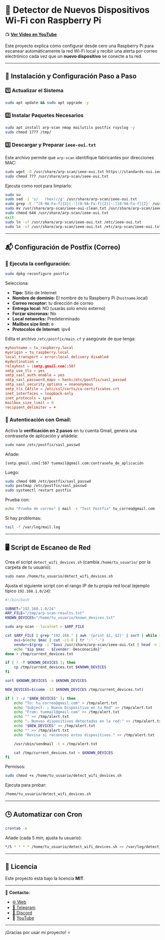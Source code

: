 # 📡 Detector de Nuevos Dispositivos Wi-Fi con Raspberry Pi

📺 **[Ver Video en YouTube](https://youtu.be/IvHE9_NFi6M)**

Este proyecto explica cómo configurar desde cero una Raspberry Pi para escanear automáticamente la red Wi-Fi local y recibir una alerta por correo electrónico cada vez que un **nuevo dispositivo** se conecte a tu red.

---

## 🚀 Instalación y Configuración Paso a Paso

### 1️⃣ Actualizar el Sistema

```bash
sudo apt update && sudo apt upgrade -y
```

### 2️⃣ Instalar Paquetes Necesarios

```bash
sudo apt install arp-scan nmap mailutils postfix rsyslog -y
sudo chmod 1777 /tmp/
```

### 3️⃣ Descargar y Preparar `ieee-oui.txt`
Este archivo permite que `arp-scan` identifique fabricantes por direcciones MAC:

```bash
sudo wget -O /usr/share/arp-scan/ieee-oui.txt https://standards-oui.ieee.org/oui/oui.txt
sudo chmod 777 /usr/share/arp-scan/ieee-oui.txt
```

Ejecuta como root para limpiarlo:

```bash
sudo su
sudo sed -i 's/   (hex)//g' /usr/share/arp-scan/ieee-oui.txt
sudo grep -E '^[0-9A-Fa-f]{2}[-:][0-9A-Fa-f]{2}[-:][0-9A-Fa-f]{2}' /usr/share/arp-scan/ieee-oui.txt > /usr/share/arp-scan/ieee-oui-clean.txt
sudo mv /usr/share/arp-scan/ieee-oui-clean.txt /usr/share/arp-scan/ieee-oui.txt
sudo chmod 644 /usr/share/arp-scan/ieee-oui.txt
exit
sudo ln -sf /usr/share/arp-scan/ieee-oui.txt /etc/ieee-oui.txt
sudo ln -sf /usr/share/arp-scan/ieee-oui.txt /etc/arp-scan/ieee-oui.txt
```

---

## 📬 Configuración de Postfix (Correo)

### 🔹 Ejecuta la configuración:

```bash
sudo dpkg-reconfigure postfix
```

Selecciona:
- **Tipo:** Sitio de Internet
- **Nombre de dominio:** El nombre de tu Raspberry Pi (`hostname`.local)
- **Correo receptor:** tu dirección de correo
- **Entrega local:** NO (usarás solo envío externo)
- **Forzar síncronas:** No
- **Local networks:** Predeterminado
- **Mailbox size limit:** `0`
- **Protocolos de Internet:** ipv4

Edita el archivo `/etc/postfix/main.cf` y asegúrate de que tenga:

```conf
myhostname = tu_raspberry.local
myorigin = tu_raspberry.local
local_transport = error:local delivery disabled
mydestination =
relayhost = [smtp.gmail.com]:587
smtp_use_tls = yes
smtp_sasl_auth_enable = yes
smtp_sasl_password_maps = hash:/etc/postfix/sasl_passwd
smtp_sasl_security_options = noanonymous
smtp_tls_CAfile = /etc/ssl/certs/ca-certificates.crt
inet_interfaces = loopback-only
inet_protocols = ipv4
mailbox_size_limit = 0
recipient_delimiter = +
```

### 🔹 Autenticación con Gmail:
Activa la **verificación en 2 pasos** en tu cuenta Gmail, genera una contraseña de aplicación y añádela:

```bash
sudo nano /etc/postfix/sasl_passwd
```

Añade:

```
[smtp.gmail.com]:587 tuemail@gmail.com:contraseña_de_aplicación
```

Luego:

```bash
sudo chmod 600 /etc/postfix/sasl_passwd
sudo postmap /etc/postfix/sasl_passwd
sudo systemctl restart postfix
```

Prueba con:
```bash
echo "Prueba de correo" | mail -s "Test Postfix" tu_correo@gmail.com
```

Si hay problemas:
```bash
tail -f /var/log/mail.log
```

---

## 🖥️ Script de Escaneo de Red

Crea el script `detect_wifi_devices.sh` (cambia `/home/tu_usuario/` por la carpeta de tu usuario):

```bash
sudo nano /home/tu_usuario/detect_wifi_devices.sh
```

Ajusta el siguiente script con el rango IP de tu propia red local (ejemplo típico `192.168.1.0/24`):

```bash
#!/bin/bash

SUBNET="192.168.1.0/24"
ARP_FILE="/tmp/arp-scan-results.txt"
KNOWN_DEVICES="/home/tu_usuario/known_devices.txt"

sudo arp-scan --localnet > $ARP_FILE

cat $ARP_FILE | grep "192.168." | awk '{print $1, $2}' | sort | while read ip mac; do
    oui=$(echo $mac | cut -c1-8 | tr ':' '-')
    vendor=$(grep -i ^$oui /usr/share/arp-scan/ieee-oui.txt | head -n 1 | awk '{$1=""; print $0}' | sed 's/^ *//')
    echo "$ip $mac - ${vendor:-Desconocido}"
done > /tmp/current_devices.txt

if [ ! -f $KNOWN_DEVICES ]; then
    cp /tmp/current_devices.txt $KNOWN_DEVICES
fi

sort $KNOWN_DEVICES -o $KNOWN_DEVICES

NEW_DEVICES=$(comm -13 $KNOWN_DEVICES /tmp/current_devices.txt)

if [ ! -z "$NEW_DEVICES" ]; then
    echo "To: tu_correo@gmail.com" > /tmp/alert.txt
    echo "Subject: ⚠️ Nuevo Dispositivo en tu Red" >> /tmp/alert.txt
    echo "From: tuemail@gmail.com" >> /tmp/alert.txt
    echo "" >> /tmp/alert.txt
    echo "⚠️ Nuevos dispositivos detectados en la red:" >> /tmp/alert.txt
    echo "$NEW_DEVICES" >> /tmp/alert.txt
    echo "" >> /tmp/alert.txt
    echo "Revisa si reconoces estos dispositivos." >> /tmp/alert.txt

    /usr/sbin/sendmail -t < /tmp/alert.txt

    cat /tmp/current_devices.txt > $KNOWN_DEVICES
fi
```

Permisos:
```bash
sudo chmod +x /home/tu_usuario/detect_wifi_devices.sh
```

Ejecuta para probar:
```bash
/home/tu_usuario/detect_wifi_devices.sh
```

---

## 🕒 Automatizar con Cron

```bash
crontab -e
```

Añade (cada 5 min, ajusta tu usuario):
```bash
*/5 * * * * /home/tu_usuario/detect_wifi_devices.sh >> /var/log/detect_wifi.log 2>&1
```

---

## 📄 Licencia
Este proyecto está bajo la licencia **MIT**.

---

📌 **Contacto:**
- [🌐 Web](https://davidcanoteayuda.com)
- [📲 Telegram](https://t.me/davidcanoteayuda_oficial)
- [🤖 Discord](https://discord.gg/MZakvUBxqz)
- 🎥 [YouTube](https://www.youtube.com/@davidcanoteayuda?sub_confirmation=1)

---

¡Gracias por usar mi proyecto! ⭐

